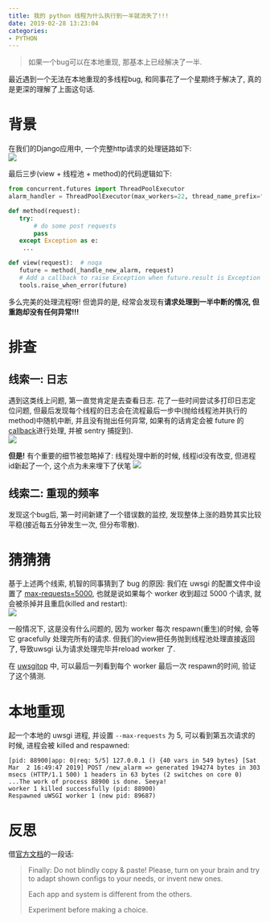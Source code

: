 ```yaml
---
title: 我的 python 线程为什么执行到一半就消失了!!!
date: 2019-02-28 13:23:04
categories:
- PYTHON
---
```


> 如果一个bug可以在本地重现, 那基本上已经解决了一半. 

最近遇到一个无法在本地重现的多线程bug, 和同事花了一个星期终于解决了, 真的是更深的理解了上面这句话.   

<!--more-->

# 背景
在我们的Django应用中, 一个完整http请求的处理链路如下:    
![](/images/blog/190302_uwsgi_with_threading_bug/15515110409824.jpg)

最后三步(view + 线程池 + method)的代码逻辑如下:    
```python
from concurrent.futures import ThreadPoolExecutor
alarm_handler = ThreadPoolExecutor(max_workers=22, thread_name_prefix="alarm_handler")

def method(request):
   try:
       # do some post requests
       pass
   except Exception as e:
	...

def view(request):  # noqa
   future = method(_handle_new_alarm, request)
   # Add a callback to raise Exception when future.result is Exception
   tools.raise_when_error(future)
```

多么完美的处理流程呀! 但诡异的是, 经常会发现有**请求处理到一半中断的情况, 但重跑却没有任何异常!!!**     

# 排查
## 线索一: 日志
遇到这类线上问题, 第一直觉肯定是去查看日志. 花了一些时间尝试多打印日志定位问题, 但最后发现每个线程的日志会在流程最后一步中(抛给线程池并执行的method)中随机中断, 并且没有抛出任何异常, 如果有的话肯定会被 future 的 [callback](https://docs.python.org/3/library/asyncio-task.html#asyncio.Task.add_done_callback)进行处理, 并被 sentry 捕捉到).   
![](/images/blog/190302_uwsgi_with_threading_bug/15515185157041.jpg)

**但是!** 有个重要的细节被忽略掉了: 线程处理中断的时候, 线程id没有改变, 但进程id新起了一个, 这个点为未来埋下了伏笔
![](/images/blog/190302_uwsgi_with_threading_bug/15515183233503.jpg)


## 线索二: 重现的频率
发现这个bug后, 第一时间新建了一个错误数的监控, 发现整体上涨的趋势其实比较平稳(接近每五分钟发生一次, 但分布零散). 

# 猜猜猜
基于上述两个线索, 机智的同事猜到了 bug 的原因: 我们在 uwsgi 的配置文件中设置了 [max-requests=5000](https://uwsgi-docs-additions.readthedocs.io/en/latest/Options.html#max-requests), 也就是说如果每个 worker 收到超过 5000 个请求, 就会被杀掉并且重启(killed and restart):    
![](/images/blog/190302_uwsgi_with_threading_bug/15515147365023.jpg)

一般情况下, 这是没有什么问题的, 因为 worker 每次 respawn(重生)的时候, 会等它 gracefully 处理完所有的请求. 但我们的view把任务抛到线程池处理直接返回了, 导致uwsgi 认为请求处理完毕并reload worker 了.   

在 [uwsgitop](https://pypi.org/project/uwsgitop/) 中, 可以最后一列看到每个 worker 最后一次 respawn的时间, 验证了这个猜测.   


# 本地重现
起一个本地的 uwsgi 进程, 并设置 `--max-requests` 为 5, 可以看到第五次请求的时候, 进程会被 killed and respawned:   
```
[pid: 88900|app: 0|req: 5/5] 127.0.0.1 () {40 vars in 549 bytes} [Sat Mar  2 16:49:47 2019] POST /new_alarm => generated 194274 bytes in 303 msecs (HTTP/1.1 500) 1 headers in 63 bytes (2 switches on core 0)
...The work of process 88900 is done. Seeya!
worker 1 killed successfully (pid: 88900)
Respawned uWSGI worker 1 (new pid: 89687)
```

# 反思
借[官方文档](https://uwsgi-docs.readthedocs.io/en/latest/articles/TheArtOfGracefulReloading.html#finally-do-not-blindly-copy-paste)的一段话:   

> Finally: Do not blindly copy & paste!
> Please, turn on your brain and try to adapt shown configs to your needs, or invent new ones.
> 
> Each app and system is different from the others.
> 
> Experiment before making a choice.

